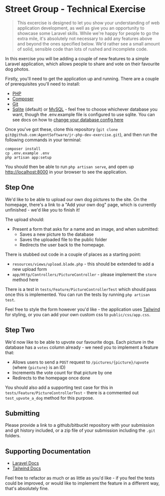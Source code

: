 # Street Group - Technical Exercise

> This excercise is designed to let you show your understanding of web application development,
> as well as give you an opportunity to showcase some Laravel skills. While we're happy for people
> to go the extra mile, it's absolutely not necessary to add any features above and beyond the ones specified
> below. We'd rather see a small amount of solid, sensible code than lots of rushed and incomplete code.

In this exercise you will be adding a couple of new features to a simple Laravel application,
which allows people to share and vote on their favourite dog photos.

Firstly, you'll need to get the application up and running. There are a couple of prerequisites
you'll need to install:

* [PHP](https://www.php.net/manual/en/install.php)
* [Composer](https://getcomposer.org/doc/00-intro.md)
* [Git](https://git-scm.com/book/en/v2/Getting-Started-Installing-Git)
* [Sqlite](https://www.sqlite.org/download.html) (default) or [MySQL](https://dev.mysql.com/doc/mysql-installation-excerpt/8.0/en/) - feel free to choose whichever database you want, though the .env.example file is configured to use sqlite. You can see docs on how to [change your database config here](https://laravel.com/docs/8.x/database)

Once you've got these, clone this repository (`git clone git@github.com:AgentSoftware/jr-php-dev-exercise.git`), and then run the following commands in your terminal:

```
composer install
cp .env.example .env
php artisan app:setup
```

You should then be able to run `php artisan serve`, and open up [http://localhost:8000](http://localhost:8000) 
in your browser to see the application.

## Step One

We'd like to be able to upload our own dog pictures to the site. On the homepage, there's a link to
a "Add your own dog" page, which is currently unfinished - we'd like you to finish it!

The upload should:

* Present a form that asks for a name and an image, and when submitted:
    * Saves a new picture to the database
    * Saves the uploaded file to the public folder
    * Redirects the user back to the homepage.

There is stubbed out code in a couple of places as a starting point:

* `resources/views/upload.blade.php` - this should be extended to add a new upload form
* `app/Http/Controllers/PictureController` - please implement the `store` method here

There is a test in `tests/Feature/PictureControllerTest` which should pass once this is implemented. 
You can run the tests by running `php artisan test`.

Feel free to style the form however you'd like - the application uses [Tailwind](https://tailwindcss.com/) for 
styling, or you can add your own custom css to `public/css/app.css`.

## Step Two

We'd now like to be able to upvote our favourite dogs. Each picture in the database has a `votes` column
already - we need you to implement a feature that:

* Allows users to send a `POST` request to `/pictures/{picture}/upvote` (where `{picture}` is an ID)
* Increments the vote count for that picture by one
* Redirects to the homepage once done

You should also add a supporting test case for this in `tests/Feature/PictureControllerTest` - there 
is a commented out `test_upvote_a_dog` method for this purpose.


## Submitting 

Please provide a link to a github/bitbuckt repository with your submission and git history included, or a zip file of your submission including the `.git` folders.

## Supporting Documentation

* [Laravel Docs](https://laravel.com/docs/8.x)
* [Tailwind Docs](https://tailwindcss.com/docs)

Feel free to refactor as much or as little as you'd like - if you feel the tests could be improved, or
would like to implement the feature in a different way, that's absolutely fine. 

